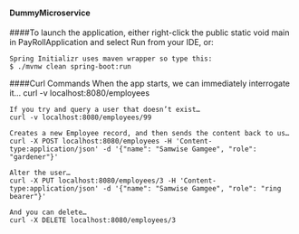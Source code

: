 #### DummyMicroservice
####To launch the application, either right-click the public static void main in PayRollApplication and select Run from your IDE, or: 
    
    Spring Initializr uses maven wrapper so type this:
    $ ./mvnw clean spring-boot:run

####Curl Commands
    When the app starts, we can immediately interrogate it…​
    curl -v localhost:8080/employees
    
    If you try and query a user that doesn’t exist…​
    curl -v localhost:8080/employees/99

    Creates a new Employee record, and then sends the content back to us…​
    curl -X POST localhost:8080/employees -H 'Content-type:application/json' -d '{"name": "Samwise Gamgee", "role": "gardener"}'

    Alter the user…​
    curl -X PUT localhost:8080/employees/3 -H 'Content-type:application/json' -d '{"name": "Samwise Gamgee", "role": "ring bearer"}'

    And you can delete…​
    curl -X DELETE localhost:8080/employees/3


